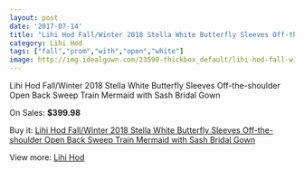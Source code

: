 ```yaml
---
layout: post
date: '2017-07-14'
title: "Lihi Hod Fall/Winter 2018 Stella White Butterfly Sleeves Off-the-shoulder Open Back Sweep Train Mermaid with Sash Bridal Gown"
category: Lihi Hod
tags: ["fall","prom","with","open","white"]
image: http://img.idealgown.com/23590-thickbox_default/lihi-hod-fall-winter-2018-stella-white-butterfly-sleeves-off-the-shoulder-open-back-sweep-train-mermaid-with-sash-bridal-gown.jpg
---
```

Lihi Hod Fall/Winter 2018 Stella White Butterfly Sleeves Off-the-shoulder Open Back Sweep Train Mermaid with Sash Bridal Gown

On Sales: **$399.98**
<a href="https://www.idealgown.com/en/lihi-hod/9080-lihi-hod-fall-winter-2018-stella-white-butterfly-sleeves-off-the-shoulder-open-back-sweep-train-mermaid-with-sash-bridal-gown.html"><amp-img layout="responsive" width="600" height="600" src="//img.idealgown.com/23590-thickbox_default/lihi-hod-fall-winter-2018-stella-white-butterfly-sleeves-off-the-shoulder-open-back-sweep-train-mermaid-with-sash-bridal-gown.jpg" alt="Lihi Hod Fall/Winter 2018 Stella White Butterfly Sleeves Off-the-shoulder Open Back Sweep Train Mermaid with Sash Bridal Gown 0" /></a>
<a href="https://www.idealgown.com/en/lihi-hod/9080-lihi-hod-fall-winter-2018-stella-white-butterfly-sleeves-off-the-shoulder-open-back-sweep-train-mermaid-with-sash-bridal-gown.html"><amp-img layout="responsive" width="600" height="600" src="//img.idealgown.com/23593-thickbox_default/lihi-hod-fall-winter-2018-stella-white-butterfly-sleeves-off-the-shoulder-open-back-sweep-train-mermaid-with-sash-bridal-gown.jpg" alt="Lihi Hod Fall/Winter 2018 Stella White Butterfly Sleeves Off-the-shoulder Open Back Sweep Train Mermaid with Sash Bridal Gown 1" /></a>
<a href="https://www.idealgown.com/en/lihi-hod/9080-lihi-hod-fall-winter-2018-stella-white-butterfly-sleeves-off-the-shoulder-open-back-sweep-train-mermaid-with-sash-bridal-gown.html"><amp-img layout="responsive" width="600" height="600" src="//img.idealgown.com/23592-thickbox_default/lihi-hod-fall-winter-2018-stella-white-butterfly-sleeves-off-the-shoulder-open-back-sweep-train-mermaid-with-sash-bridal-gown.jpg" alt="Lihi Hod Fall/Winter 2018 Stella White Butterfly Sleeves Off-the-shoulder Open Back Sweep Train Mermaid with Sash Bridal Gown 2" /></a>
<a href="https://www.idealgown.com/en/lihi-hod/9080-lihi-hod-fall-winter-2018-stella-white-butterfly-sleeves-off-the-shoulder-open-back-sweep-train-mermaid-with-sash-bridal-gown.html"><amp-img layout="responsive" width="600" height="600" src="//img.idealgown.com/23591-thickbox_default/lihi-hod-fall-winter-2018-stella-white-butterfly-sleeves-off-the-shoulder-open-back-sweep-train-mermaid-with-sash-bridal-gown.jpg" alt="Lihi Hod Fall/Winter 2018 Stella White Butterfly Sleeves Off-the-shoulder Open Back Sweep Train Mermaid with Sash Bridal Gown 3" /></a>

Buy it: [Lihi Hod Fall/Winter 2018 Stella White Butterfly Sleeves Off-the-shoulder Open Back Sweep Train Mermaid with Sash Bridal Gown](https://www.idealgown.com/en/lihi-hod/9080-lihi-hod-fall-winter-2018-stella-white-butterfly-sleeves-off-the-shoulder-open-back-sweep-train-mermaid-with-sash-bridal-gown.html "Lihi Hod Fall/Winter 2018 Stella White Butterfly Sleeves Off-the-shoulder Open Back Sweep Train Mermaid with Sash Bridal Gown")

View more: [Lihi Hod](https://www.idealgown.com/en/124-lihi-hod "Lihi Hod")